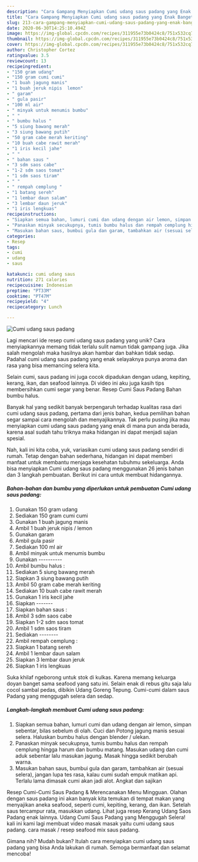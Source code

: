 ```yaml
---
description: "Cara Gampang Menyiapkan Cumi udang saus padang yang Enak Banget"
title: "Cara Gampang Menyiapkan Cumi udang saus padang yang Enak Banget"
slug: 213-cara-gampang-menyiapkan-cumi-udang-saus-padang-yang-enak-banget
date: 2020-06-30T14:25:10.494Z
image: https://img-global.cpcdn.com/recipes/311955e73b0424c8/751x532cq70/cumi-udang-saus-padang-foto-resep-utama.jpg
thumbnail: https://img-global.cpcdn.com/recipes/311955e73b0424c8/751x532cq70/cumi-udang-saus-padang-foto-resep-utama.jpg
cover: https://img-global.cpcdn.com/recipes/311955e73b0424c8/751x532cq70/cumi-udang-saus-padang-foto-resep-utama.jpg
author: Christopher Cortez
ratingvalue: 3.5
reviewcount: 13
recipeingredient:
- "150 gram udang"
- "150 gram cumi cumi"
- "1 buah jagung manis"
- "1 buah jeruk nipis  lemon"
- " garam"
- " gula pasir"
- "100 ml air"
- " minyak untuk menumis bumbu"
- " "
- " bumbu halus "
- "5 siung bawang merah"
- "3 siung bawang putih"
- "50 gram cabe merah keriting"
- "10 buah cabe rawit merah"
- "1 iris kecil jahe"
- " "
- " bahan saus "
- "3 sdm saos cabe"
- "1-2 sdm saos tomat"
- "1 sdm saos tiram"
- " "
- " rempah cemplung "
- "1 batang sereh"
- "1 lembar daun salam"
- "3 lembar daun jeruk"
- "1 iris lengkuas"
recipeinstructions:
- "Siapkan semua bahan, lumuri cumi dan udang dengan air lemon, simpan sebentar, bilas sebelum di olah. Cuci dan Potong jagung manis sesuai selera. Haluskan bumbu halus dengan blender / ulekan."
- "Panaskan minyak secukupnya, tumis bumbu halus dan rempah cemplung hingga harum dan bumbu matang. Masukan udang dan cumi aduk sebentar lalu masukan jagung. Masak hingga sedikit berubah warna."
- "Masukan bahan saus, bumbui gula dan garam, tambahkan air (sesuai selera), jangan lupa tes rasa, kalau cumi sudah empuk matikan api. Terlalu lama dimasak cumi akan jadi alot. Angkat dan sajikan"
categories:
- Resep
tags:
- cumi
- udang
- saus

katakunci: cumi udang saus 
nutrition: 271 calories
recipecuisine: Indonesian
preptime: "PT33M"
cooktime: "PT47M"
recipeyield: "4"
recipecategory: Lunch

---
```



![Cumi udang saus padang](https://img-global.cpcdn.com/recipes/311955e73b0424c8/751x532cq70/cumi-udang-saus-padang-foto-resep-utama.jpg)

Lagi mencari ide resep cumi udang saus padang yang unik? Cara menyiapkannya memang tidak terlalu sulit namun tidak gampang juga. Jika salah mengolah maka hasilnya akan hambar dan bahkan tidak sedap. Padahal cumi udang saus padang yang enak selayaknya punya aroma dan rasa yang bisa memancing selera kita.

Selain cumi, saus padang ini juga cocok dipadukan dengan udang, kepiting, kerang, ikan, dan seafood lainnya. Di video ini aku juga kasih tips membersihkan cumi segar yang benar. Resep Cumi Saus Padang Bahan bumbu halus.

Banyak hal yang sedikit banyak berpengaruh terhadap kualitas rasa dari cumi udang saus padang, pertama dari jenis bahan, kedua pemilihan bahan segar sampai cara mengolah dan menyajikannya. Tak perlu pusing jika mau menyiapkan cumi udang saus padang yang enak di mana pun anda berada, karena asal sudah tahu triknya maka hidangan ini dapat menjadi sajian spesial.


Nah, kali ini kita coba, yuk, variasikan cumi udang saus padang sendiri di rumah. Tetap dengan bahan sederhana, hidangan ini dapat memberi manfaat untuk membantu menjaga kesehatan tubuhmu sekeluarga. Anda bisa menyiapkan Cumi udang saus padang menggunakan 26 jenis bahan dan 3 langkah pembuatan. Berikut ini cara untuk membuat hidangannya.

<!--inarticleads1-->

##### Bahan-bahan dan bumbu yang diperlukan untuk pembuatan Cumi udang saus padang:

1. Gunakan 150 gram udang
1. Sediakan 150 gram cumi cumi
1. Gunakan 1 buah jagung manis
1. Ambil 1 buah jeruk nipis / lemon
1. Gunakan  garam
1. Ambil  gula pasir
1. Sediakan 100 ml air
1. Ambil  minyak untuk menumis bumbu
1. Gunakan  ----------
1. Ambil  bumbu halus :
1. Sediakan 5 siung bawang merah
1. Siapkan 3 siung bawang putih
1. Ambil 50 gram cabe merah keriting
1. Sediakan 10 buah cabe rawit merah
1. Gunakan 1 iris kecil jahe
1. Siapkan  -------
1. Siapkan  bahan saus :
1. Ambil 3 sdm saos cabe
1. Siapkan 1-2 sdm saos tomat
1. Ambil 1 sdm saos tiram
1. Sediakan  --------
1. Ambil  rempah cemplung :
1. Siapkan 1 batang sereh
1. Ambil 1 lembar daun salam
1. Siapkan 3 lembar daun jeruk
1. Siapkan 1 iris lengkuas


Suka khilaf ngeborong untuk stok di kulkas. Karena memang keluarga doyan banget sama seafood yang satu ini. Selain enak di rebus gitu saja lalu cocol sambal pedas, dibikin Udang Goreng Tepung. Cumi-cumi dalam saus Padang yang menggugah selera dan sedap. 

<!--inarticleads2-->

##### Langkah-langkah membuat Cumi udang saus padang:

1. Siapkan semua bahan, lumuri cumi dan udang dengan air lemon, simpan sebentar, bilas sebelum di olah. Cuci dan Potong jagung manis sesuai selera. Haluskan bumbu halus dengan blender / ulekan.
1. Panaskan minyak secukupnya, tumis bumbu halus dan rempah cemplung hingga harum dan bumbu matang. Masukan udang dan cumi aduk sebentar lalu masukan jagung. Masak hingga sedikit berubah warna.
1. Masukan bahan saus, bumbui gula dan garam, tambahkan air (sesuai selera), jangan lupa tes rasa, kalau cumi sudah empuk matikan api. Terlalu lama dimasak cumi akan jadi alot. Angkat dan sajikan


Resep Cumi-Cumi Saus Padang &amp; Merencanakan Menu Mingguan. Olahan dengan saus padang ini akan banyak kita temukan di tempat makan yang menyajikan aneka seafood, seperti cumi, kepiting, kerang, dan ikan. Setelah saus tercampur rata, masukkan udang. Lihat juga resep Kerang Udang Saos Padang enak lainnya. Udang Cumi Saus Padang yang Menggugah Selera! kali ini kami lagi membuat video masak masak yaitu cumi udang saus padang. cara masak / resep seafood mix saus padang. 

Gimana nih? Mudah bukan? Itulah cara menyiapkan cumi udang saus padang yang bisa Anda lakukan di rumah. Semoga bermanfaat dan selamat mencoba!
